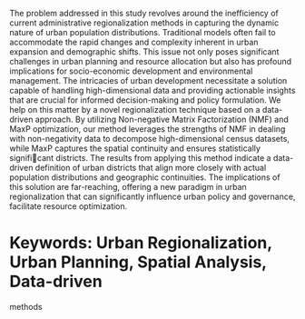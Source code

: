 The problem addressed in this study revolves around the inefficiency of current administrative regionalization methods in capturing the dynamic nature of urban population
distributions. Traditional models often fail to accommodate the rapid changes and
complexity inherent in urban expansion and demographic shifts. This issue not only
poses significant challenges in urban planning and resource allocation but also has
profound implications for socio-economic development and environmental management. The intricacies of urban development necessitate a solution capable of handling
high-dimensional data and providing actionable insights that are crucial for informed
decision-making and policy formulation. We help on this matter by a novel regionalization technique based on a data-driven approach. By utilizing Non-negative Matrix
Factorization (NMF) and MaxP optimization, our method leverages the strengths of
NMF in dealing with non-negativity data to decompose high-dimensional census
datasets, while MaxP captures the spatial continuity and ensures statistically significant districts. The results from applying this method indicate a data-driven definition
of urban districts that align more closely with actual population distributions and
geographic continuities. The implications of this solution are far-reaching, offering a
new paradigm in urban regionalization that can significantly influence urban policy
and governance, facilitate resource optimization.
# Keywords: Urban Regionalization, Urban Planning, Spatial Analysis, Data-driven
methods
